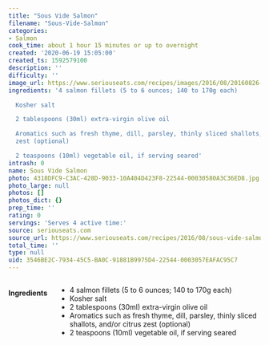 ```yaml
---
title: "Sous Vide Salmon"
filename: "Sous-Vide-Salmon"
categories:
- Salmon
cook_time: about 1 hour 15 minutes or up to overnight
created: '2020-06-19 15:05:00'
created_ts: 1592579100
description: ''
difficulty: ''
image_url: https://www.seriouseats.com/recipes/images/2016/08/20160826-sous-vide-salmon-46-750x563.jpg
ingredients: '4 salmon fillets (5 to 6 ounces; 140 to 170g each)

  Kosher salt

  2 tablespoons (30ml) extra-virgin olive oil

  Aromatics such as fresh thyme, dill, parsley, thinly sliced shallots, and/or citrus
  zest (optional)

  2 teaspoons (10ml) vegetable oil, if serving seared'
intrash: 0
name: Sous Vide Salmon
photo: 4318DFC9-C3AC-428D-9033-10A404D423F8-22544-00030580A3C36ED8.jpg
photo_large: null
photos: []
photos_dict: {}
prep_time: ''
rating: 0
servings: 'Serves 4 active time:'
source: seriouseats.com
source_url: https://www.seriouseats.com/recipes/2016/08/sous-vide-salmon-recipe.html
total_time: ''
type: null
uid: 3546BE2C-7934-45C5-BA0C-91881B9975D4-22544-0003057EAFAC95C7
---
```

<div class="large-8 medium-7 columns" id="writeup">	</div><!-- #writeup -->
</div><!-- #row-one -->
<div class="row" id="row-two">	<div class="medium-4 small-5 columns"><h4 id="ingredients">Ingredients</h4><div class="box box-ingredients content"><ul>
<li>4 salmon fillets (5 to 6 ounces; 140 to 170g each)</li>
<li>Kosher salt</li>
<li>2 tablespoons (30ml) extra-virgin olive oil</li>
<li>Aromatics such as fresh thyme, dill, parsley, thinly sliced shallots, and/or citrus zest (optional)</li>
<li>2 teaspoons (10ml) vegetable oil, if serving seared</li>
</ul>
</div>	</div>	<div class="medium-6 small-7 columns">	</div>
